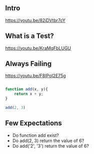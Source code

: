 ## Intro
https://youtu.be/82iDVtbr7cY

## What is a Test?
https://youtu.be/KraMqFbLUGU

## Always Failing
https://youtu.be/F8IPoI2E75g

```javascript

function add(x, y){
    return x + y;
}

add(2, 3)

```
## Few Expectations

* Do function add exist?
* Do add(2, 3) return the value of 6?
* Do add('2', '3') return the value of 6?



